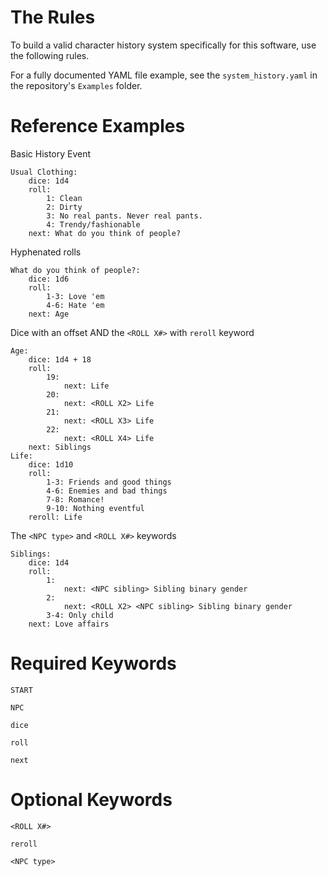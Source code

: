 # The Rules

To build a valid character history system specifically for this software, use the following rules.

For a fully documented YAML file example, see the `system_history.yaml` in the repository's `Examples` folder.

# Reference Examples

Basic History Event

```
Usual Clothing:
    dice: 1d4
    roll:
        1: Clean
        2: Dirty
        3: No real pants. Never real pants.
        4: Trendy/fashionable
    next: What do you think of people?
```

Hyphenated rolls

```
What do you think of people?:
    dice: 1d6
    roll:
        1-3: Love 'em
        4-6: Hate 'em
    next: Age
```

Dice with an offset AND the `<ROLL X#>` with `reroll` keyword

```
Age:
    dice: 1d4 + 18
    roll:
        19:
            next: Life
        20:
            next: <ROLL X2> Life
        21:
            next: <ROLL X3> Life
        22:
            next: <ROLL X4> Life
    next: Siblings
Life:
    dice: 1d10
    roll:
        1-3: Friends and good things
        4-6: Enemies and bad things
        7-8: Romance!
        9-10: Nothing eventful
    reroll: Life
```

The `<NPC type>` and `<ROLL X#>` keywords

```
Siblings:
    dice: 1d4
    roll:
        1:
            next: <NPC sibling> Sibling binary gender
        2:
            next: <ROLL X2> <NPC sibling> Sibling binary gender
        3-4: Only child
    next: Love affairs
```

# Required Keywords

`START`



`NPC`



`dice`



`roll`



`next`



# Optional Keywords

`<ROLL X#>`



`reroll`



`<NPC type>`
